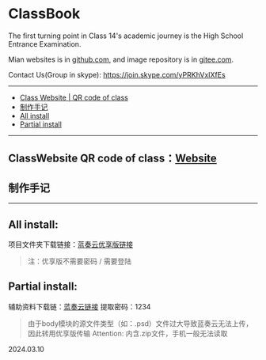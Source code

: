 # ClassBook
The first turning point in Class 14's academic journey is the High School Entrance Examination.

Mian websites is in [github.com](https://github.com/lovcoxin/classbook), and image repository is in [gitee.com](https://gitee.com/lycolovcoxin/classbook).

Contact Us(Group in skype): https://join.skype.com/yPRKhVxIXfEs

---

  * [Class Website | QR code of class](#classwebsite-or-code-of-class：website)
  * [制作手记](#制作手记)
  * [All install](#all-install)
  * [Partial install](#partial-install)

---

## ClassWebsite QR code of class：[Website](https://lxxgd.github.io/)


## 制作手记

---

## All install:
项目文件夹下载链接：[蓝奏云优享版链接](https://www.ilanzou.com/s/ibr1yYy)
> 注：优享版不需要密码 / 需要登陆

## Partial install:
辅助资料下载链：[蓝奏云链接](https://lovcoxin.lanzout.com/iAFYx1qvfjfi)
提取密码：1234

> 由于body模块的源文件类型（如：.psd）文件过大导致蓝奏云无法上传，因此转用优享版传输
> Attention: 内含.zip文件，手机一般无法读取

2024.03.10


